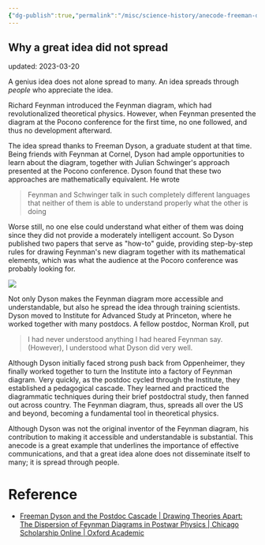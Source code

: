 ```yaml
---
{"dg-publish":true,"permalink":"/misc/science-history/anecode-freeman-dyson-and-feynman-why-great-idea-does-not-always-spread/","dgPassFrontmatter":true}
---
```



## Why a great idea did not  spread

updated: 2023-03-20

A genius idea does not alone spread to many. An idea spreads through *people* who appreciate the idea. 

Richard Feynman introduced the Feynman diagram, which had revolutionalized theoretical physics. However,  when Feynman presented the diagram at the Pocono conference for the first time, no one followed, and thus no development afterward. 

The idea spread thanks to Freeman Dyson, a graduate student at that time. Being friends with Feynman at Cornel, Dyson had ample opportunities to learn about the diagram, together with  Julian Schwinger's approach presented at the Pocono conference. Dyson found that these two approaches are mathematically equivalent. He wrote

> Feynman and Schwinger talk in such completely different languages that neither of them is able to understand properly what the other is doing

Worse still, no one else could understand what either of them was doing since they did not provide a moderately intelligent account. So Dyson published two papers that serve as "how-to" guide, providing step-by-step rules for drawing Feynman's new diagram together with its mathematical elements, which was what the audience at the Pocoro conference was probably looking for. 

![](https://oup.silverchair-cdn.com/oup/backfile/content_public/books/23068/parts/upso-9780226422664-chapter-3/1/m_graphic21.gif?Expires=1682347551&Signature=CQl6rQZ9FYs8Eq2DUyNHkVu3mjwepq1bnCK3u3NUpi1Z9PDcZeHEVdqc6Ssedf2904dz44slTxh653TIVUBxoCFenwpj3gBOEcGwQzbsAuVGlTjYEs4aUY3608pS-hs2bUloLxuirreIQFATsrxj76t1KOkk2H-Aiy7GbGD9-QBZUcxKItMPCMqJOthJQ8Dieli3PZd6UdtR1OqQlwkR1cxEOuo4S0OyufdaWkpLgp-ZPV~nwH6GvrBCNmRDJqIUjwxR04gNti777sRhGnLJuiZwJVvrIT-VROCW-SHXva11LZrqmWL~A2ieMoBAXCwrYxpii2JY38zS-34bXCaPTA__&Key-Pair-Id=APKAIE5G5CRDK6RD3PGA)

Not only Dyson makes the Feynman diagram more accessible and understandable, but also he spread the idea through training scientists. Dyson moved to Institute for Advanced Study at Princeton, where he worked together with many postdocs. A fellow postdoc, Norman Kroll, put

> I had never understood anything I had heared Feynman say. (However), I understood what Dyson did very well.

Although Dyson initially faced strong push back from Oppenheimer, they finally worked together to turn the Institute into a factory of Feynman diagram. Very quickly, as the postdoc cycled through the Institute, they established a pedagogical cascade. They learned and practiced the diagrammatic techniques during their brief postdoctral study, then fanned out across country. The Feynman diagram, thus, spreads all over the US and beyond, becoming a fundamental tool in theoretical physics. 

Although Dyson was not the original inventor of the Feynman diagram, his contribution to making it accessible and understandable is substantial. This anecode is a great example that underlines the importance of effective communications, and that a great idea alone does not disseminate itself to many; it is spread through people. 

# Reference
- [Freeman Dyson and the Postdoc Cascade | Drawing Theories Apart: The Dispersion of Feynman Diagrams in Postwar Physics | Chicago Scholarship Online | Oxford Academic](https://academic.oup.com/chicago-scholarship-online/book/23068/chapter/183889084)
